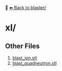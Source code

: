 📁 [⬅ Back to blaster/](../README.md)

# xl/


## Other Files
1. [blast_ion.stl](./blast_ion.stl)
2. [blast_quadneutron.stl](./blast_quadneutron.stl)